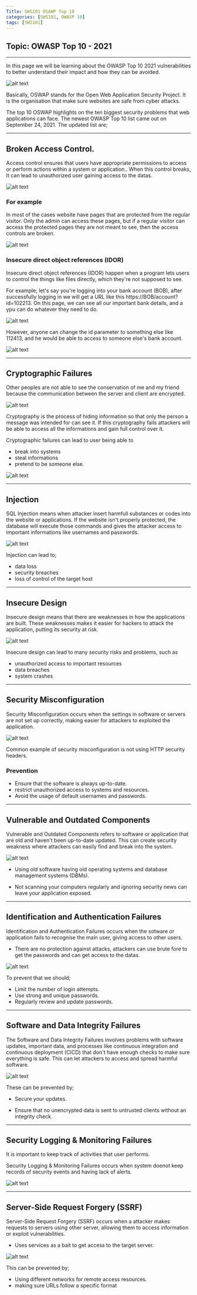 ```yaml
---
Title: SWS101 OSAWP Top 10
categories: [SWS101, OWASP 10]
tags: [SWS101] 
---
```

## Topic: OWASP Top 10 - 2021
---

In this page we will be learning about the OWASP Top 10 2021 vulnerabilities to better understand their impact and how they can be avoided.


![alt text](../oswap.webp)

Basically, OSWAP stands for the Open Web Application Security Project. It is the organisation that make sure websites are safe from cyber attacks.

The top 10 OSWAP highlights on the ten biggest security problems that web applications can face. The newest OWASP Top 10 list came out on September 24, 2021. The updated list are;

---
## Broken Access Control.

Access control ensures that users have appropriate permissions to access or perform actions within a system or application.. When this control breaks, It can lead to unauthorized user gaining access to the datas.

![alt text](../acess.png)

### For example
In most of the cases website have pages that are protected from the regular visitor. Only the admin can access these pages, but if a regular visitor can access the protected pages they are not meant to see, then the access controls are broken.

![alt text](../broken.png)

### Insecure direct object references (IDOR)
Insecure direct object references (IDOR) happen when a program lets users to control the things like files directly, which they're not supposed to see.

For example; let's say you're logging into your bank account (BOB), after successfully logging in we will get a URL like this https://BOB/account?id=102213. On this page, we can see all our important bank details, and a ypu can do whatever they need to do.

![alt text](../web.png)

However, anyone can change the id parameter to something else like 112413, and he would be able to access to someone else's bank account.

![alt text](../web1.png)

---
## Cryptographic Failures

Other peoples are not able to see the conservation of me and my friend because the communication between the server and client are encrypted. 

![alt text](../encrypt.png)

Cryptography is the process of hiding information so that only the person a message was intended for can see it. If this cryptography fails attackers will be able to access all the informations and gain full control over it.

Cryptographic failures can lead to user being able to 
* break into systems
* steal informations
* pretend to be someone else. 

![alt text](../failure.png)

---
## Injection

SQL Injection means when attacker insert harmfull substances or codes into the website or applications. If the website isn't properly protected, the database will execute those  commands and gives the attacker access to important informations like usernames and passwords.

![alt text](../jnject.png)

Injection can lead to;
* data loss
* security breaches
* loss of control of the target host

---
## Insecure Design

Insecure design means that there are weaknesses in how the applications are built. These weaknesses makes it easier for hackers to attack the application, putting its security at risk.

![alt text](../insecure.png)

Insecure design can lead to many security risks and problems, such as 
* unauthorized access to important resources
* data breaches
* system crashes

---
## Security Misconfiguration

Security Misconfiguration occurs when the settings in software or servers are not set up correctly, making easier for attackers to exploited the application.

![alt text](../secure.png)

Common example of security misconfiguration is not using HTTP security headers.

### Prevention
* Ensure that the software is always up-to-date.
* restrict unauthorized access to systems and resources.
* Avoid the usage of default usernames and passwords.

---
## Vulnerable and Outdated Components

Vulnerable and Outdated Components refers to software or application that are old and haven't been up-to-date updated. This can create security weakness where attackers can easily find and break into the system.

![alt text](../vulna.png)

* Using old software having old operating systems and database management systems (DBMs).

* Not scanning your computers regularly and ignoring security news can leave your application exposed.

---
## Identification and Authentication Failures

Identification and Authentication Failures occurs when the sotware or application fails to recognise the main user, giving access to other users.

* There are no protection against attacks, attackers can use brute fore to get the passwords and can get access to the datas.

![alt text](../indenty.png)

To prevent that we should;

* Limit the number of login attempts.
* Use strong and unique passwords.
* Regularly review and update passwords.

---
## Software and Data Integrity Failures

The Software and Data Integrity Failures involves  problems with software updates, important data, and processes like continuous integration and continuous deployment (CICD) that don't have enough checks to make sure everything is safe. This can let attackers to access and spread harmful software.

![alt text](../soft.png)

These can be prevented by;

* Secure your updates.

* Ensure that no unencrypted data is sent to untrusted clients without an integrity check.

---
## Security Logging & Monitoring Failures

It is important to keep track of activities that user performs.

Security Logging & Monitoring Failures occurs when system doenot keep records of security events and having lack of alerts.

![alt text](../hah.png)

---
## Server-Side Request Forgery (SSRF)

Server-Side Request Forgery (SSRF) occurs when a attacker makes requests to servers using other server, allowing them to access information or exploit vulnerabilities. 

* Uses services as a bait to get access to the target server.

![alt text](../boo.png)

This can be prevented by;

* Using different networks for remote access resources. 
* making sure URLs follow a specific format